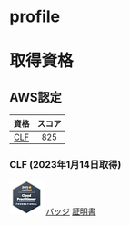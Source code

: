 # profile

# 取得資格

## AWS認定

| 資格 | スコア |
| :---: | :---: |
| [CLF](#clf-2023年1月14日取得) |  825 |

### CLF (2023年1月14日取得)

![image](https://github.com/Shintaro-Abe/Shintaro-Abe/blob/8672bc1a78ff1b57f738843322a6d0bc0bd76115/aws-certified-cloud-practitioner%20.png)         [バッジ](https://www.credly.com/badges/dff9dcb0-4448-4827-bb3b-3d11e9730721/public_url)        [証明書](https://github.com/Shintaro-Abe/Shintaro-Abe/blob/923965fbb50e06533e9a767b3a2f9fa5f450abc6/AWS%20Certified%20Cloud%20Practitioner%20certificate.pdf)
